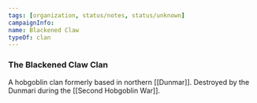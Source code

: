 ```yaml
---
tags: [organization, status/notes, status/unknown]
campaignInfo:
name: Blackened Claw
typeOf: clan
---
```

### The Blackened Claw Clan

A hobgoblin clan formerly based in northern [[Dunmar]]. Destroyed by the Dunmari during the [[Second Hobgoblin War]]. 